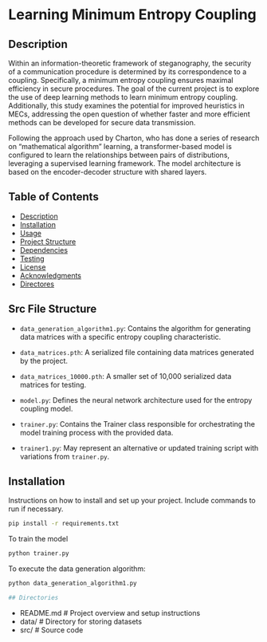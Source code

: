 # Learning Minimum Entropy Coupling

## Description
Within an information-theoretic framework of steganography, the security of a communication procedure is determined by its correspondence to a coupling. Specifically, a minimum entropy coupling ensures maximal efficiency in secure procedures. The goal of the current project is to explore the use of deep learning methods to learn minimum entropy coupling. Additionally, this study examines the potential for improved heuristics in MECs, addressing the open question of whether faster and more efficient methods can be developed for secure data transmission. 

Following the approach used by Charton, who has done a series of research on “mathematical algorithm” learning, a transformer-based model is configured to learn the relationships between pairs of distributions, leveraging a supervised learning framework. The model architecture is based on the encoder-decoder structure with shared layers.


## Table of Contents

- [Description](#Description)
- [Installation](#installation)
- [Usage](#usage)
- [Project Structure](#project-structure)
- [Dependencies](#dependencies)
- [Testing](#testing)
- [License](#license)
- [Acknowledgments](#acknowledgments)
- [Directores](#directories)

## Src File Structure

- `data_generation_algorithm1.py`: Contains the algorithm for generating data matrices with a specific entropy coupling characteristic.
  
- `data_matrices.pth`: A serialized file containing data matrices generated by the project.
  
- `data_matrices_10000.pth`: A smaller set of 10,000 serialized data matrices for testing. 
  
- `model.py`: Defines the neural network architecture used for the entropy coupling model.
  
- `trainer.py`: Contains the Trainer class responsible for orchestrating the model training process with the provided data.
  
- `trainer1.py`: May represent an alternative or updated training script with variations from `trainer.py`.


## Installation

Instructions on how to install and set up your project. Include commands to run if necessary.

```bash
pip install -r requirements.txt
```
To train the model 
```bash
python trainer.py
```
To execute the data generation algorithm:

```bash
python data_generation_algorithm1.py

## Directories 
```
- README.md                   # Project overview and setup instructions
- data/                       # Directory for storing datasets
- src/                        # Source code
``` 
